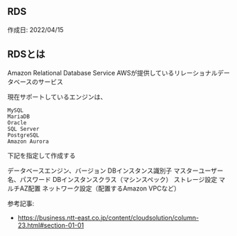 ## RDS
作成日: 2022/04/15


## RDSとは
Amazon Relational Database Service 
AWSが提供しているリレーショナルデータベースのサービス

現在サポートしているエンジンは、

```
MySQL
MariaDB
Oracle
SQL Server
PostgreSQL
Amazon Aurora
```

下記を指定して作成する

データベースエンジン、バージョン
DBインスタンス識別子
マスターユーザー名、パスワード
DBインスタンスクラス（マシンスペック）
ストレージ設定
マルチAZ配置
ネットワーク設定（配置するAmazon VPCなど）

参考記事: 
- https://business.ntt-east.co.jp/content/cloudsolution/column-23.html#section-01-01
